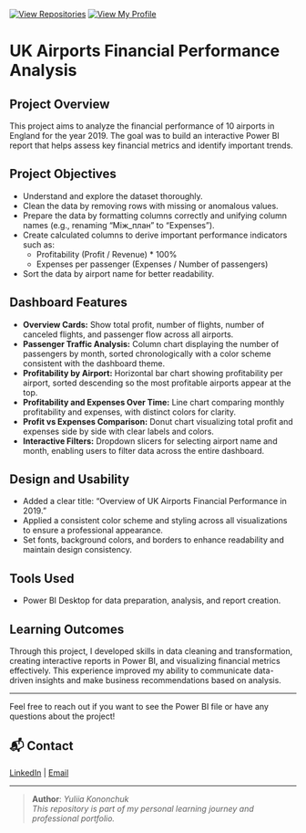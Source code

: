 [![View Repositories](https://img.shields.io/badge/View-My_Repositories-blue?logo=GitHub)](https://github.com/Yulia-Momotyuk?tab=repositories)
[![View My Profile](https://img.shields.io/badge/View-My_Profile-green?logo=GitHub)](https://github.com/Yulia-Momotyuk)
# UK Airports Financial Performance Analysis

## Project Overview

This project aims to analyze the financial performance of 10 airports in England for the year 2019. The goal was to build an interactive Power BI report that helps assess key financial metrics and identify important trends.

## Project Objectives

- Understand and explore the dataset thoroughly.
- Clean the data by removing rows with missing or anomalous values.
- Prepare the data by formatting columns correctly and unifying column names (e.g., renaming “Між_план” to “Expenses”).
- Create calculated columns to derive important performance indicators such as:
  - Profitability (Profit / Revenue) * 100%
  - Expenses per passenger (Expenses / Number of passengers)
- Sort the data by airport name for better readability.

## Dashboard Features

- **Overview Cards:** Show total profit, number of flights, number of canceled flights, and passenger flow across all airports.
- **Passenger Traffic Analysis:** Column chart displaying the number of passengers by month, sorted chronologically with a color scheme consistent with the dashboard theme.
- **Profitability by Airport:** Horizontal bar chart showing profitability per airport, sorted descending so the most profitable airports appear at the top.
- **Profitability and Expenses Over Time:** Line chart comparing monthly profitability and expenses, with distinct colors for clarity.
- **Profit vs Expenses Comparison:** Donut chart visualizing total profit and expenses side by side with clear labels and colors.
- **Interactive Filters:** Dropdown slicers for selecting airport name and month, enabling users to filter data across the entire dashboard.

## Design and Usability

- Added a clear title: “Overview of UK Airports Financial Performance in 2019.”
- Applied a consistent color scheme and styling across all visualizations to ensure a professional appearance.
- Set fonts, background colors, and borders to enhance readability and maintain design consistency.

## Tools Used

- Power BI Desktop for data preparation, analysis, and report creation.

## Learning Outcomes

Through this project, I developed skills in data cleaning and transformation, creating interactive reports in Power BI, and visualizing financial metrics effectively. This experience improved my ability to communicate data-driven insights and make business recommendations based on analysis.

---

Feel free to reach out if you want to see the Power BI file or have any questions about the project!

## 📬 Contact

[LinkedIn](http://linkedin.com/in/yulia-kononchuk) | [Email](mailto:kononchuk.yuliia@gmail.com)

---
> **Author**: _Yuliia Kononchuk_  
> _This repository is part of my personal learning journey and professional portfolio._ 

